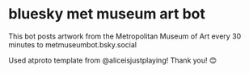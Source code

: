 # bluesky met museum art bot

This bot posts artwork from the Metropolitan Museum of Art every 30 minutes to metmuseumbot.bsky.social

Used atproto template from @aliceisjustplaying! Thank you! 😊